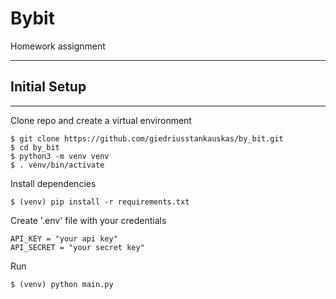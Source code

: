 # Bybit
 Homework assignment
<hr>


## Initial Setup
<hr>

Clone repo and create a virtual environment
```
$ git clone https://github.com/giedriusstankauskas/by_bit.git
$ cd by_bit
$ python3 -m venv venv
$ . venv/bin/activate
```
Install dependencies
```
$ (venv) pip install -r requirements.txt
```

Create '.env' file with your credentials
```
API_KEY = "your api key"
API_SECRET = "your secret key"
```

Run
```
$ (venv) python main.py
```
